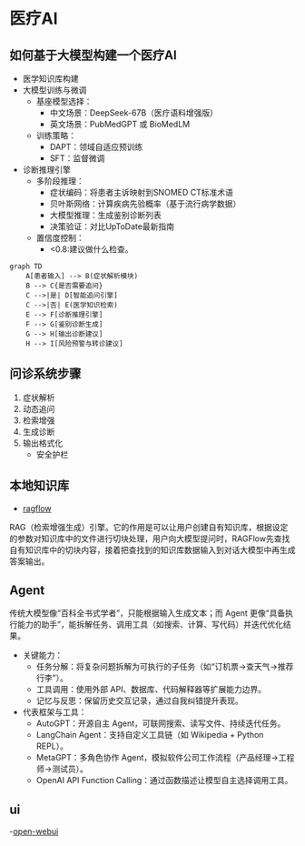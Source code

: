 # 医疗AI

## 如何基于大模型构建一个医疗AI
- 医学知识库构建
- 大模型训练与微调
    - ​基座模型选择：
        - ​中文场景：DeepSeek-67B（医疗语料增强版）
        - ​英文场景：PubMedGPT 或 BioMedLM
    - 训练策略：
        - DAPT：领域自适应预训练
        - SFT：监督微调
- 诊断推理引擎
    - ​多阶段推理：
        - ​症状编码：将患者主诉映射到SNOMED CT标准术语
        - ​贝叶斯网络：计算疾病先验概率（基于流行病学数据）
        - ​大模型推理：生成鉴别诊断列表
        - ​决策验证：对比UpToDate最新指南
    - ​置信度控制：
        - <0.8:建议做什么检查。
```mermaid
graph TD
    A[患者输入] --> B(症状解析模块)
    B --> C{是否需要追问}
    C -->|是| D[智能追问引擎]
    C -->|否| E(医学知识检索)
    E --> F[诊断推理引擎]
    F --> G[鉴别诊断生成]
    G --> H[输出诊断建议]
    H --> I[风险预警与转诊建议]
```

## 问诊系统步骤
1. 症状解析
2. 动态追问
3. 检索增强
4. 生成诊断
5. 输出格式化
    - 安全护栏

## 本地知识库

- [ragflow](https://github.com/infiniflow/ragflow)

RAG（检索增强生成）引擎。它的作用是可以让用户创建自有知识库，根据设定的参数对知识库中的文件进行切块处理，用户向大模型提问时，RAGFlow先查找自有知识库中的切块内容，接着把查找到的知识库数据输入到对话大模型中再生成答案输出。


## Agent
传统大模型像“百科全书式学者”，只能根据输入生成文本；而 Agent 更像“具备执行能力的助手”，能拆解任务、调用工具（如搜索、计算、写代码）并迭代优化结果。
- ​关键能力：
    - ​任务分解：将复杂问题拆解为可执行的子任务（如“订机票→查天气→推荐行李”）。
    - ​工具调用：使用外部 API、数据库、代码解释器等扩展能力边界。
    - ​记忆与反思：保留历史交互记录，通过自我纠错提升表现。
- 代表框架与工具：
    - ​AutoGPT：开源自主 Agent，可联网搜索、读写文件、持续迭代任务。
    - ​LangChain Agent：支持自定义工具链（如 Wikipedia + Python REPL）。
    - ​MetaGPT：多角色协作 Agent，模拟软件公司工作流程（产品经理→工程师→测试员）。
    - ​OpenAI API Function Calling：通过函数描述让模型自主选择调用工具。

## ui
-[open-webui](https://github.com/open-webui/open-webui/pkgs/container/open-webui)
